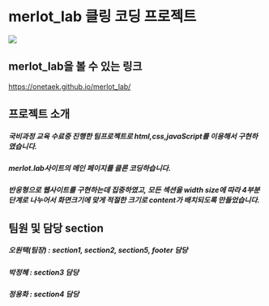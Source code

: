 # merlot_lab 클링 코딩 프로젝트
<img src="https://user-images.githubusercontent.com/86419261/235373484-08509f17-41ca-4114-b3d9-9126b8bcd9ca.png"/>

## merlot_lab을 볼 수 있는 링크
https://onetaek.github.io/merlot_lab/

## 프로젝트 소개
##### 국비과정 교육 수료중 진행한 팀프로젝트로 html,css,javaScript를 이용해서 구현하였습니다.
##### merlot.lab사이트의 메인 페이지를 클론 코딩하습니다. 
##### 반응형으로 웹사이트를 구현하는데 집중하였고, 모든 섹션을 width size에 따라 4부분 단계로 나누어서 화면크기에 맞게 적절한 크기로 content가 배치되도록 만들었습니다.
## 팀원 및 담당 section
##### 오원택(팀장) : section1, section2, section5, footer 담당
##### 박정혜 : section3 담당
##### 정용화 : section4 담당
